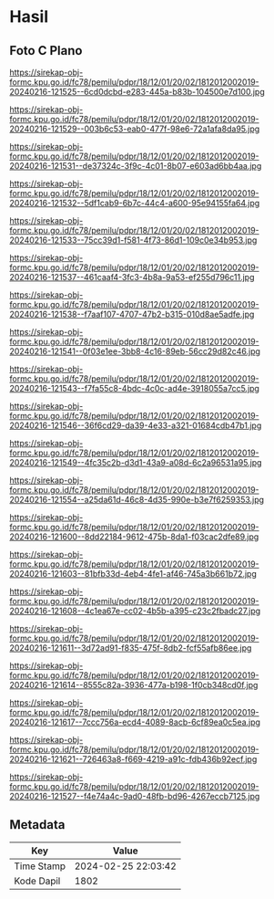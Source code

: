 # Hasil

## Foto C Plano

https://sirekap-obj-formc.kpu.go.id/fc78/pemilu/pdpr/18/12/01/20/02/1812012002019-20240216-121525--6cd0dcbd-e283-445a-b83b-104500e7d100.jpg

https://sirekap-obj-formc.kpu.go.id/fc78/pemilu/pdpr/18/12/01/20/02/1812012002019-20240216-121529--003b6c53-eab0-477f-98e6-72a1afa8da95.jpg

https://sirekap-obj-formc.kpu.go.id/fc78/pemilu/pdpr/18/12/01/20/02/1812012002019-20240216-121531--de37324c-3f9c-4c01-8b07-e603ad6bb4aa.jpg

https://sirekap-obj-formc.kpu.go.id/fc78/pemilu/pdpr/18/12/01/20/02/1812012002019-20240216-121532--5df1cab9-6b7c-44c4-a600-95e94155fa64.jpg

https://sirekap-obj-formc.kpu.go.id/fc78/pemilu/pdpr/18/12/01/20/02/1812012002019-20240216-121533--75cc39d1-f581-4f73-86d1-109c0e34b953.jpg

https://sirekap-obj-formc.kpu.go.id/fc78/pemilu/pdpr/18/12/01/20/02/1812012002019-20240216-121537--461caaf4-3fc3-4b8a-9a53-ef255d796c11.jpg

https://sirekap-obj-formc.kpu.go.id/fc78/pemilu/pdpr/18/12/01/20/02/1812012002019-20240216-121538--f7aaf107-4707-47b2-b315-010d8ae5adfe.jpg

https://sirekap-obj-formc.kpu.go.id/fc78/pemilu/pdpr/18/12/01/20/02/1812012002019-20240216-121541--0f03e1ee-3bb8-4c16-89eb-56cc29d82c46.jpg

https://sirekap-obj-formc.kpu.go.id/fc78/pemilu/pdpr/18/12/01/20/02/1812012002019-20240216-121543--f7fa55c8-4bdc-4c0c-ad4e-3918055a7cc5.jpg

https://sirekap-obj-formc.kpu.go.id/fc78/pemilu/pdpr/18/12/01/20/02/1812012002019-20240216-121546--36f6cd29-da39-4e33-a321-01684cdb47b1.jpg

https://sirekap-obj-formc.kpu.go.id/fc78/pemilu/pdpr/18/12/01/20/02/1812012002019-20240216-121549--4fc35c2b-d3d1-43a9-a08d-6c2a96531a95.jpg

https://sirekap-obj-formc.kpu.go.id/fc78/pemilu/pdpr/18/12/01/20/02/1812012002019-20240216-121554--a25da61d-46c8-4d35-990e-b3e7f6259353.jpg

https://sirekap-obj-formc.kpu.go.id/fc78/pemilu/pdpr/18/12/01/20/02/1812012002019-20240216-121600--8dd22184-9612-475b-8da1-f03cac2dfe89.jpg

https://sirekap-obj-formc.kpu.go.id/fc78/pemilu/pdpr/18/12/01/20/02/1812012002019-20240216-121603--81bfb33d-4eb4-4fe1-af46-745a3b661b72.jpg

https://sirekap-obj-formc.kpu.go.id/fc78/pemilu/pdpr/18/12/01/20/02/1812012002019-20240216-121608--4c1ea67e-cc02-4b5b-a395-c23c2fbadc27.jpg

https://sirekap-obj-formc.kpu.go.id/fc78/pemilu/pdpr/18/12/01/20/02/1812012002019-20240216-121611--3d72ad91-f835-475f-8db2-fcf55afb86ee.jpg

https://sirekap-obj-formc.kpu.go.id/fc78/pemilu/pdpr/18/12/01/20/02/1812012002019-20240216-121614--8555c82a-3936-477a-b198-1f0cb348cd0f.jpg

https://sirekap-obj-formc.kpu.go.id/fc78/pemilu/pdpr/18/12/01/20/02/1812012002019-20240216-121617--7ccc756a-ecd4-4089-8acb-6cf89ea0c5ea.jpg

https://sirekap-obj-formc.kpu.go.id/fc78/pemilu/pdpr/18/12/01/20/02/1812012002019-20240216-121621--726463a8-f669-4219-a91c-fdb436b92ecf.jpg

https://sirekap-obj-formc.kpu.go.id/fc78/pemilu/pdpr/18/12/01/20/02/1812012002019-20240216-121527--f4e74a4c-9ad0-48fb-bd96-4267eccb7125.jpg


## Metadata

| Key        | Value               |
| ---------- | ------------------- |
| Time Stamp | 2024-02-25 22:03:42 |
| Kode Dapil | 1802                |



